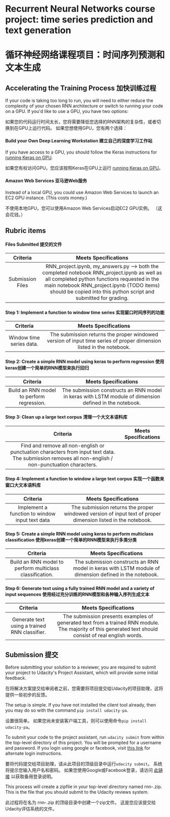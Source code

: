 # Recurrent Neural Networks course project: time series prediction and text generation

#  循环神经网络课程项目：时间序列预测和文本生成

## Accelerating the Training Process  加快训练过程

If your code is taking too long to run, you will need to either reduce the complexity of your chosen RNN architecture or switch to running your code on a GPU.  If you'd like to use a GPU, you have two options:

如果您的代码运行时间太长，您将需要降低您选择的RNN架构的复杂性，或者切换到在GPU上运行代码。 如果您想使用GPU，您有两个选择：

#### Build your Own Deep Learning Workstation 建立自己的深度学习工作站

If you have access to a GPU, you should follow the Keras instructions for [running Keras on GPU](https://keras.io/getting-started/faq/#how-can-i-run-keras-on-gpu).

如果您有权访问GPU，您应该按照Keras在GPU上运行 [running Keras on GPU](https://keras.io/getting-started/faq/#how-can-i-run-keras-on-gpu)。

#### Amazon Web Services 亚马逊Web服务

Instead of a local GPU, you could use Amazon Web Services to launch an EC2 GPU instance. (This costs money.)

不使用本地GPU，您可以使用Amazon Web Services启动EC2 GPU实例。 （这会花钱。）

## Rubric items 

#### Files Submitted 提交的文件

| Criteria       		|     Meets Specifications	        			            | 
|:---------------------:|:---------------------------------------------------------:| 
| Submission Files      |  RNN_project.ipynb, my_answers.py --> both the completed notebook  RNN_project.ipynb as well as all completed python functions requested in the main notebook RNN_project.ipynb (TODO items) should be copied into this python script and submitted for grading.		|

#### Step 1:  Implement a function to window time series 实现窗口时间序列的功能
| Criteria       		|     Meets Specifications	        			            | 
|:---------------------:|:---------------------------------------------------------:| 
| Window time series data. |  The submission returns the proper windowed version of input time series of proper dimension listed in the notebook.  |


#### Step 2: Create a simple RNN model using keras to perform regression 使用keras创建一个简单的RNN模型来执行回归

| Criteria       		|     Meets Specifications	        			            | 
|:---------------------:|:---------------------------------------------------------:| 
| Build an RNN model to perform regression. |  The submission constructs an RNN model in keras with LSTM module of dimension defined in the notebook.        |


#### Step 3: Clean up a large text corpus 清理一个大文本语料库

| Criteria       		|     Meets Specifications	        			            | 
|:---------------------:|:---------------------------------------------------------:| 
| Find and remove all non-english or punctuation characters from input text data.  The submission removes all non-english / non-punctuation characters.  |


#### Step 4: Implement a function to window a large text corpus 实现一个函数来窗口大文本语料库

| Criteria       		|     Meets Specifications	        			            | 
|:---------------------:|:---------------------------------------------------------:| 
| Implement a function to window input text data| The submission returns the proper windowed version of input text of proper dimension listed in the notebook.  |


#### Step 5: Create a simple RNN model using keras to perform multiclass classification 使用keras创建一个简单的RNN模型来执行多类分类

| Criteria       		|     Meets Specifications	        			            | 
|:---------------------:|:---------------------------------------------------------:| 
| Build an RNN model to perform multiclass classification. |  The submission constructs an RNN model in keras with LSTM module of dimension defined in the notebook.        |


#### Step 6: Generate text using a fully trained RNN model and a variety of input sequences 使用经过充分训练的RNN模型和各种输入序列生成文本
| Criteria       		|     Meets Specifications	        			            | 
|:---------------------:|:---------------------------------------------------------:| 
| Generate text using a trained RNN classifier.   | The submission presents examples of generated text from a trained RNN module.  The majority of this generated text should consist of real english words. |

## Submission 提交
Before submitting your solution to a reviewer, you are required to submit your project to Udacity's Project Assistant, which will provide some initial feedback.  

在将解决方案提交给审阅者之前，您需要将项目提交给Udacity的项目助理，这将提供一些初步的反馈。

The setup is simple.  If you have not installed the client tool already, then you may do so with the command `pip install udacity-pa`.  

设置很简单。 如果您尚未安装客户端工具，则可以使用命令`pip install udacity-pa`。

To submit your code to the project assistant, run `udacity submit` from within the top-level directory of this project.  You will be prompted for a username and password.  If you login using google or facebook, visit [this link](https://project-assistant.udacity.com/auth_tokens/jwt_login) for alternate login instructions.

要将代码提交给项目助理，请从此项目的顶级目录中运行`udacity submit`。 系统将提示您输入用户名和密码。 如果您使用Google或Facebook登录，请访问 [此链接](https://project-assistant.udacity.com/auth_tokens/jwt_login) 以获取备用登录说明。

This process will create a zipfile in your top-level directory named rnn-<id>.zip.  This is the file that you should submit to the Udacity reviews system.

此过程将在名为 rnn-<id>.zip 的顶级目录中创建一个zip文件。 这是您应该提交给Udacity评估系统的文件。
